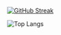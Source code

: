 [![GitHub Streak](https://github-readme-streak-stats.herokuapp.com?user=iArlequino&theme=react&hide_current_streak=true)](https://git.io/streak-stats)

![Top Langs](https://github-readme-stats.vercel.app/api/top-langs/?username=iArlequino&layout=compact&langs_count=10&theme=react)
